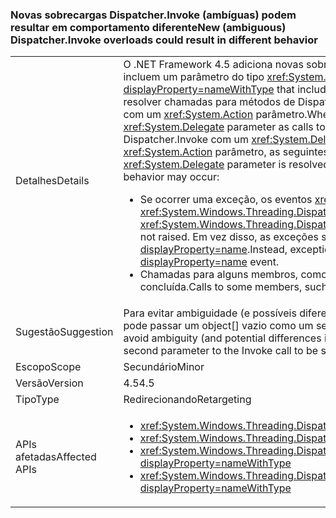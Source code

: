 ### <a name="new-ambiguous-dispatcherinvoke-overloads-could-result-in-different-behavior"></a><span data-ttu-id="c3cf2-101">Novas sobrecargas Dispatcher.Invoke (ambíguas) podem resultar em comportamento diferente</span><span class="sxs-lookup"><span data-stu-id="c3cf2-101">New (ambiguous) Dispatcher.Invoke overloads could result in different behavior</span></span>

|   |   |
|---|---|
|<span data-ttu-id="c3cf2-102">Detalhes</span><span class="sxs-lookup"><span data-stu-id="c3cf2-102">Details</span></span>|<span data-ttu-id="c3cf2-103">O .NET Framework 4.5 adiciona novas sobrecargas para <xref:System.Windows.Threading.Dispatcher.Invoke%2A?displayProperty=nameWithType> que incluem um parâmetro do tipo <xref:System.Action>.</span><span class="sxs-lookup"><span data-stu-id="c3cf2-103">The .NET Framework 4.5 adds new overloads to <xref:System.Windows.Threading.Dispatcher.Invoke%2A?displayProperty=nameWithType> that include a parameter of type <xref:System.Action>.</span></span> <span data-ttu-id="c3cf2-104">Quando o código existente é recompilado, compiladores podem resolver chamadas para métodos de Dispatcher.Invoke que têm um <xref:System.Delegate> parâmetro como chamadas para métodos de Dispatcher.Invoke com um <xref:System.Action> parâmetro.</span><span class="sxs-lookup"><span data-stu-id="c3cf2-104">When existing code is recompiled, compilers may resolve calls to Dispatcher.Invoke methods that have a <xref:System.Delegate> parameter as calls to Dispatcher.Invoke methods with an <xref:System.Action> parameter.</span></span> <span data-ttu-id="c3cf2-105">Se uma chamada para uma sobrecarga de Dispatcher.Invoke com um <xref:System.Delegate> parâmetro é resolvido como uma chamada para uma sobrecarga de Dispatcher.Invoke com um <xref:System.Action> parâmetro, as seguintes diferenças no comportamento podem ocorrer:</span><span class="sxs-lookup"><span data-stu-id="c3cf2-105">If a call to a Dispatcher.Invoke overload with a  <xref:System.Delegate> parameter is resolved as a call to a Dispatcher.Invoke overload with an <xref:System.Action> parameter, the following differences in behavior may occur:</span></span><ul><li><span data-ttu-id="c3cf2-106">Se ocorrer uma exceção, os eventos <xref:System.Windows.Threading.Dispatcher.UnhandledExceptionFilter> e <xref:System.Windows.Threading.Dispatcher.UnhandledException> não serão gerados.</span><span class="sxs-lookup"><span data-stu-id="c3cf2-106">If an exception occurs, the <xref:System.Windows.Threading.Dispatcher.UnhandledExceptionFilter> and <xref:System.Windows.Threading.Dispatcher.UnhandledException> events are not raised.</span></span> <span data-ttu-id="c3cf2-107">Em vez disso, as exceções são tratadas pelo evento <xref:System.Threading.Tasks.TaskScheduler.UnobservedTaskException?displayProperty=name>.</span><span class="sxs-lookup"><span data-stu-id="c3cf2-107">Instead, exceptions are handled by the <xref:System.Threading.Tasks.TaskScheduler.UnobservedTaskException?displayProperty=name> event.</span></span></li><li><span data-ttu-id="c3cf2-108">Chamadas para alguns membros, como <xref:System.Windows.Threading.DispatcherOperation.Result>, são bloqueadas até que a operação seja concluída.</span><span class="sxs-lookup"><span data-stu-id="c3cf2-108">Calls to some members, such as <xref:System.Windows.Threading.DispatcherOperation.Result>, block until the operation has completed.</span></span></li></ul>|
|<span data-ttu-id="c3cf2-109">Sugestão</span><span class="sxs-lookup"><span data-stu-id="c3cf2-109">Suggestion</span></span>|<span data-ttu-id="c3cf2-110">Para evitar ambiguidade (e possíveis diferenças no tratamento de exceções ou nos comportamentos de bloqueio), a chamada ao código Dispatcher.Invoke pode passar um object[] vazio como um segundo parâmetro à chamada Invoke a fim de garantir a resolução para a sobrecarga do método no .NET 4.0.</span><span class="sxs-lookup"><span data-stu-id="c3cf2-110">To avoid ambiguity (and potential differences in exception handling or blocking behaviors), code calling Dispatcher.Invoke can pass an empty object[] as a second parameter to the Invoke call to be sure of resolving to the .NET 4.0 method overload.</span></span>|
|<span data-ttu-id="c3cf2-111">Escopo</span><span class="sxs-lookup"><span data-stu-id="c3cf2-111">Scope</span></span>|<span data-ttu-id="c3cf2-112">Secundário</span><span class="sxs-lookup"><span data-stu-id="c3cf2-112">Minor</span></span>|
|<span data-ttu-id="c3cf2-113">Versão</span><span class="sxs-lookup"><span data-stu-id="c3cf2-113">Version</span></span>|<span data-ttu-id="c3cf2-114">4.5</span><span class="sxs-lookup"><span data-stu-id="c3cf2-114">4.5</span></span>|
|<span data-ttu-id="c3cf2-115">Tipo</span><span class="sxs-lookup"><span data-stu-id="c3cf2-115">Type</span></span>|<span data-ttu-id="c3cf2-116">Redirecionando</span><span class="sxs-lookup"><span data-stu-id="c3cf2-116">Retargeting</span></span>|
|<span data-ttu-id="c3cf2-117">APIs afetadas</span><span class="sxs-lookup"><span data-stu-id="c3cf2-117">Affected APIs</span></span>|<ul><li><xref:System.Windows.Threading.Dispatcher.Invoke(System.Delegate,System.Object[])?displayProperty=nameWithType></li><li><xref:System.Windows.Threading.Dispatcher.Invoke(System.Delegate,System.TimeSpan,System.Object[])?displayProperty=nameWithType></li><li><xref:System.Windows.Threading.Dispatcher.Invoke(System.Delegate,System.TimeSpan,System.Windows.Threading.DispatcherPriority,System.Object[])?displayProperty=nameWithType></li><li><xref:System.Windows.Threading.Dispatcher.Invoke(System.Delegate,System.Windows.Threading.DispatcherPriority,System.Object[])?displayProperty=nameWithType></li></ul>|

